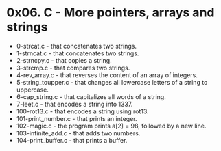 # 0x06. C - More pointers, arrays and strings

- 0-strcat.c - that concatenates two strings.
- 1-strncat.c - that concatenates two strings.
- 2-strncpy.c - that copies a string.
- 3-strcmp.c -  that compares two strings.
- 4-rev_array.c -  that reverses the content of an array of integers.
- 5-string_toupper.c - that changes all lowercase letters of a string to uppercase.
- 6-cap_string.c - that capitalizes all words of a string.
- 7-leet.c - that encodes a string into 1337.
- 100-rot13.c - that encodes a string using rot13.
- 101-print_number.c - that prints an integer.
- 102-magic.c - the program prints a[2] = 98, followed by a new line.
- 103-infinite_add.c - that adds two numbers.
- 104-print_buffer.c - that prints a buffer.

